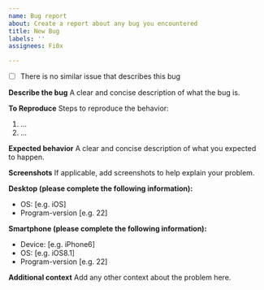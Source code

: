 ```yaml
---
name: Bug report
about: Create a report about any bug you encountered
title: New Bug
labels: ''
assignees: Fi0x

---
```


- [ ] There is no similar issue that describes this bug

**Describe the bug**
A clear and concise description of what the bug is.

**To Reproduce**
Steps to reproduce the behavior:
1. ...
2. ...

**Expected behavior**
A clear and concise description of what you expected to happen.

**Screenshots**
If applicable, add screenshots to help explain your problem.

**Desktop (please complete the following information):**
 - OS: [e.g. iOS]
 - Program-version [e.g. 22]

**Smartphone (please complete the following information):**
 - Device: [e.g. iPhone6]
 - OS: [e.g. iOS8.1]
 - Program-version [e.g. 22]

**Additional context**
Add any other context about the problem here.
